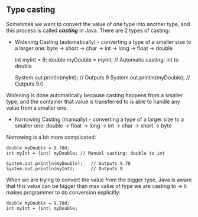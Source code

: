 ## Type casting
Sometimes we want to convert the value of one type into another type, and this process is called ***casting*** in Java.
There are 2 types of casting:

- Widening Casting (automatically) - converting a type of a smaller size to a larger one: 
byte -> short -> char -> int -> long -> float -> double


    int myInt = 9;
    double myDouble = myInt; // Automatic casting: int to double
    
    System.out.println(myInt);      // Outputs 9
    System.out.println(myDouble);   // Outputs 9.0

Widening is done automatically because casting happens from a smaller type, and the container that value is transferred
to is able to handle any value from a smaller one.

- Narrowing Casting (manually) - converting a type of a larger size to a smaller one:
double -> float -> long -> int -> char -> short -> byte

Narrowing is a bit more complicated:

    double myDouble = 9.78d;
    int myInt = (int) myDouble; // Manual casting: double to int

    System.out.println(myDouble);   // Outputs 9.78
    System.out.println(myInt);      // Outputs 9

When we are trying to convert the value from the bigger type, Java is aware that this value can be bigger than max value
of type we are casting to -> it makes programmer to do conversion explicitly:

    double myDouble = 9.78d;
    int myInt = (int) myDouble; 